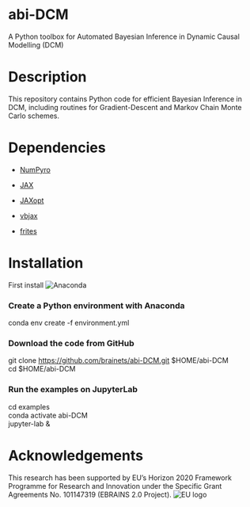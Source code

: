 # abi-DCM
A Python toolbox for Automated Bayesian Inference in Dynamic Causal Modelling (DCM)

# Description

This repository contains Python code for efficient Bayesian Inference in DCM, including routines for Gradient-Descent and Markov Chain Monte Carlo schemes.

# Dependencies

- [NumPyro](https://num.pyro.ai/)

- [JAX](https://docs.jax.dev/en/latest/)

- [JAXopt](https://jaxopt.github.io)

- [vbjax](https://github.com/ins-amu/vbjax)

- [frites](https://brainets.github.io/frites/)

# Installation

First install ![Anaconda](https://www.anaconda.com/)

### Create a Python environment with Anaconda
conda env create -f environment.yml

### Download the code from GitHub
git clone https://github.com/brainets/abi-DCM.git $HOME/abi-DCM \
cd $HOME/abi-DCM

### Run the examples on JupyterLab
cd examples \
conda activate abi-DCM \
jupyter-lab &

# Acknowledgements

This research has been supported by EU’s Horizon 2020 Framework Programme for Research and Innovation under the Specific Grant Agreements No. 101147319 (EBRAINS 2.0 Project).
![EU logo](./eu_logo.jpg)
